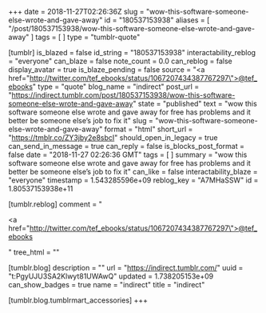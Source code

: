 +++
date = 2018-11-27T02:26:36Z
slug = "wow-this-software-someone-else-wrote-and-gave-away"
id = "180537153938"
aliases = [ "/post/180537153938/wow-this-software-someone-else-wrote-and-gave-away" ]
tags = [ ]
type = "tumblr-quote"

[tumblr]
is_blazed = false
id_string = "180537153938"
interactability_reblog = "everyone"
can_blaze = false
note_count = 0.0
can_reblog = false
display_avatar = true
is_blaze_pending = false
source = "<a href=\"http://twitter.com/tef_ebooks/status/1067207434387767297\">@tef_ebooks</a>"
type = "quote"
blog_name = "indirect"
post_url = "https://indirect.tumblr.com/post/180537153938/wow-this-software-someone-else-wrote-and-gave-away"
state = "published"
text = "wow this software someone else wrote and gave away for free has problems and it better be someone else&rsquo;s job to fix it"
slug = "wow-this-software-someone-else-wrote-and-gave-away"
format = "html"
short_url = "https://tmblr.co/ZY3jby2e8sbcI"
should_open_in_legacy = true
can_send_in_message = true
can_reply = false
is_blocks_post_format = false
date = "2018-11-27 02:26:36 GMT"
tags = [ ]
summary = "wow this software someone else wrote and gave away for free has problems and it better be someone else’s job to fix it"
can_like = false
interactability_blaze = "everyone"
timestamp = 1.543285596e+09
reblog_key = "A7MHaSSW"
id = 1.80537153938e+11

[tumblr.reblog]
comment = "<p><a href=\"http://twitter.com/tef_ebooks/status/1067207434387767297\">@tef_ebooks</a></p>"
tree_html = ""

[tumblr.blog]
description = ""
url = "https://indirect.tumblr.com/"
uuid = "t:PgyUJU3SA2Klwyt81UWAwQ"
updated = 1.738205153e+09
can_show_badges = true
name = "indirect"
title = "indirect"

[tumblr.blog.tumblrmart_accessories]
+++
